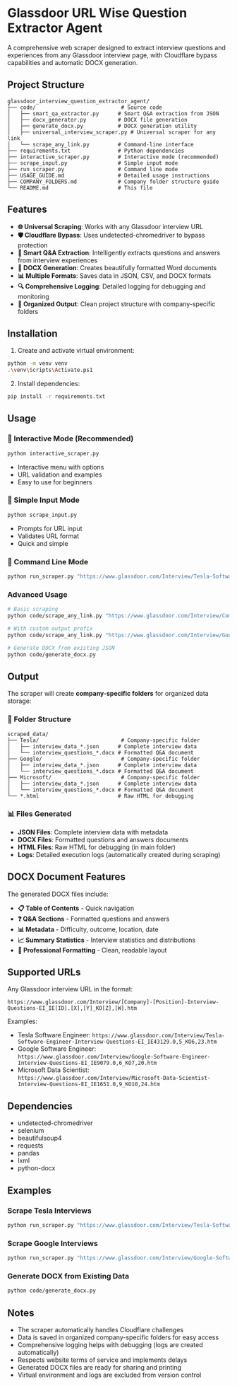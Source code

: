 # Glassdoor URL Wise Question Extractor Agent

A comprehensive web scraper designed to extract interview questions and experiences from any Glassdoor interview page, with Cloudflare bypass capabilities and automatic DOCX generation.

## Project Structure

```
glassdoor_interview_question_extractor_agent/
├── code/                           # Source code
│   ├── smart_qa_extractor.py      # Smart Q&A extraction from JSON
│   ├── docx_generator.py          # DOCX file generation
│   ├── generate_docx.py           # DOCX generation utility
│   ├── universal_interview_scraper.py # Universal scraper for any link
│   └── scrape_any_link.py         # Command-line interface
├── requirements.txt               # Python dependencies
├── interactive_scraper.py         # Interactive mode (recommended)
├── scrape_input.py                # Simple input mode
├── run_scraper.py                 # Command line mode
├── USAGE_GUIDE.md                 # Detailed usage instructions
├── COMPANY_FOLDERS.md             # Company folder structure guide
└── README.md                      # This file
```

## Features

- **🌐 Universal Scraping**: Works with any Glassdoor interview URL
- **🛡️ Cloudflare Bypass**: Uses undetected-chromedriver to bypass protection
- **📝 Smart Q&A Extraction**: Intelligently extracts questions and answers from interview experiences
- **📄 DOCX Generation**: Creates beautifully formatted Word documents
- **📊 Multiple Formats**: Saves data in JSON, CSV, and DOCX formats
- **🔍 Comprehensive Logging**: Detailed logging for debugging and monitoring
- **📁 Organized Output**: Clean project structure with company-specific folders

## Installation

1. Create and activate virtual environment:
```bash
python -m venv venv
.\venv\Scripts\Activate.ps1
```

2. Install dependencies:
```bash
pip install -r requirements.txt
```

## Usage

### 🎯 Interactive Mode (Recommended)
```bash
python interactive_scraper.py
```
- Interactive menu with options
- URL validation and examples
- Easy to use for beginners

### 📝 Simple Input Mode
```bash
python scrape_input.py
```
- Prompts for URL input
- Validates URL format
- Quick and simple

### 🚀 Command Line Mode
```bash
python run_scraper.py "https://www.glassdoor.com/Interview/Tesla-Software-Engineer-Interview-Questions-EI_IE43129.0,5_KO6,23.htm"
```

### Advanced Usage
```bash
# Basic scraping
python code/scrape_any_link.py "https://www.glassdoor.com/Interview/Company-Position-Interview-Questions-EI_IE12345.0,5_KO6,23.htm"

# With custom output prefix
python code/scrape_any_link.py "https://www.glassdoor.com/Interview/Google-Software-Engineer-Interview-Questions-EI_IE9079.0,6_KO7,20.htm" --output google_swe

# Generate DOCX from existing JSON
python code/generate_docx.py
```

## Output

The scraper will create **company-specific folders** for organized data storage:

### 📁 Folder Structure
```
scraped_data/
├── Tesla/                          # Company-specific folder
│   ├── interview_data_*.json      # Complete interview data
│   └── interview_questions_*.docx # Formatted Q&A document
├── Google/                         # Company-specific folder
│   ├── interview_data_*.json      # Complete interview data
│   └── interview_questions_*.docx # Formatted Q&A document
├── Microsoft/                      # Company-specific folder
│   ├── interview_data_*.json      # Complete interview data
│   └── interview_questions_*.docx # Formatted Q&A document
└── *.html                         # Raw HTML for debugging
```

### 📊 Files Generated
- **JSON Files**: Complete interview data with metadata
- **DOCX Files**: Formatted questions and answers documents
- **HTML Files**: Raw HTML for debugging (in main folder)
- **Logs**: Detailed execution logs (automatically created during scraping)

## DOCX Document Features

The generated DOCX files include:
- **📋 Table of Contents** - Quick navigation
- **❓ Q&A Sections** - Formatted questions and answers
- **📊 Metadata** - Difficulty, outcome, location, date
- **📈 Summary Statistics** - Interview statistics and distributions
- **🎨 Professional Formatting** - Clean, readable layout

## Supported URLs

Any Glassdoor interview URL in the format:
```
https://www.glassdoor.com/Interview/[Company]-[Position]-Interview-Questions-EI_IE[ID].[X],[Y]_KO[Z],[W].htm
```

Examples:
- Tesla Software Engineer: `https://www.glassdoor.com/Interview/Tesla-Software-Engineer-Interview-Questions-EI_IE43129.0,5_KO6,23.htm`
- Google Software Engineer: `https://www.glassdoor.com/Interview/Google-Software-Engineer-Interview-Questions-EI_IE9079.0,6_KO7,20.htm`
- Microsoft Data Scientist: `https://www.glassdoor.com/Interview/Microsoft-Data-Scientist-Interview-Questions-EI_IE1651.0,9_KO10,24.htm`

## Dependencies

- undetected-chromedriver
- selenium
- beautifulsoup4
- requests
- pandas
- lxml
- python-docx

## Examples

### Scrape Tesla Interviews
```bash
python run_scraper.py "https://www.glassdoor.com/Interview/Tesla-Software-Engineer-Interview-Questions-EI_IE43129.0,5_KO6,23.htm"
```

### Scrape Google Interviews
```bash
python run_scraper.py "https://www.glassdoor.com/Interview/Google-Software-Engineer-Interview-Questions-EI_IE9079.0,6_KO7,20.htm"
```

### Generate DOCX from Existing Data
```bash
python code/generate_docx.py
```

## Notes

- The scraper automatically handles Cloudflare challenges
- Data is saved in organized company-specific folders for easy access
- Comprehensive logging helps with debugging (logs are created automatically)
- Respects website terms of service and implements delays
- Generated DOCX files are ready for sharing and printing
- Virtual environment and logs are excluded from version control


